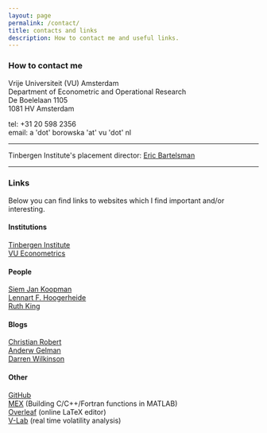```yaml
---
layout: page
permalink: /contact/
title: contacts and links
description: How to contact me and useful links.
---
```


### How to contact me
 
Vrije Universiteit (VU) Amsterdam   
Department of Econometric and Operational Research   
De Boelelaan 1105   
1081 HV Amsterdam


tel: +31 20 598 2356   
email: a 'dot' borowska 'at' vu 'dot' nl

------

Tinbergen Institute's placement director: <a href="mailto:e.j.bartelsman@vu.nl">Eric Bartelsman</a>

------

### Links

Below you can find links to websites which I find important and/or interesting. 

#### Institutions
[Tinbergen Institute](http://www.tinbergen.nl/)   
[VU Econometrics](http://sjkoopman.net/VUect.html)	

#### People
[Siem Jan Koopman](http://sjkoopman.net/)   
[Lennart F. Hoogerheide](https://research.vu.nl/en/persons/lennart-hoogerheide)   
[Ruth King](http://www.maths.ed.ac.uk/~rking33/)	

#### Blogs
[Christian Robert](https://xianblog.wordpress.com/)   
[Anderw Gelman](http://andrewgelman.com/)   
[Darren Wilkinson](https://darrenjw.wordpress.com/)

#### Other
[GitHub](https://github.com)   
[MEX](http://nl.mathworks.com/help/matlab/ref/mex.html) (Building C/C++/Fortran functions in MATLAB)  
[Overleaf](https://www.overleaf.com/) (online LaTeX editor)   
[V-Lab](https://vlab.stern.nyu.edu/) (real time volatility analysis)   
